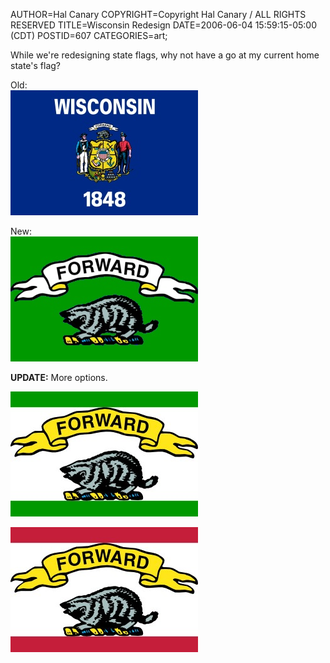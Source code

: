 AUTHOR=Hal Canary
COPYRIGHT=Copyright Hal Canary / ALL RIGHTS RESERVED
TITLE=Wisconsin Redesign
DATE=2006-06-04 15:59:15-05:00 (CDT)
POSTID=607
CATEGORIES=art;

While we're redesigning state flags, why not have a go at my current home state's flag?

Old:  
![[]](/images/Flag_of_Wisconsin.jpg)

New:  
![[]](/images/2006-06-04_New_Wisconsin_Flag_6_by_Hal_Canary.jpg)

**UPDATE:** More options.

![[]](/images/2006-06-05_New_Wisconsin_Flag_1_by_Hal_Canary.jpg)

![[]](/images/2006-06-05_New_Wisconsin_Flag_2_by_Hal_Canary.jpg)
